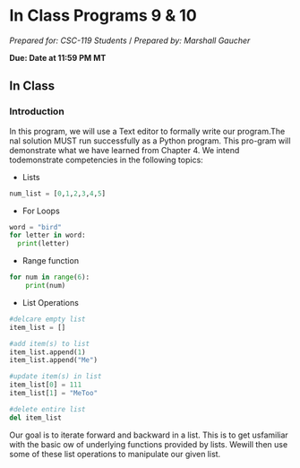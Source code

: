 
# In Class Programs 9 & 10
_Prepared for: CSC-119 Students_ /
_Prepared by: Marshall Gaucher_

**Due: Date at 11:59 PM MT**

## In Class 
### Introduction
In  this  program,  we  will  use  a  Text  editor  to  formally  write  our  program.The  nal solution MUST run successfully as a Python program.  This pro-gram will demonstrate what we have learned from Chapter 4.  We intend todemonstrate competencies in the following topics:
* Lists
```python
num_list = [0,1,2,3,4,5]
```
* For Loops
```python
word = "bird"
for letter in word:
  print(letter)
```
* Range function
```python
for num in range(6):
    print(num)
```
* List Operations
```python
#delcare empty list
item_list = []

#add item(s) to list
item_list.append(1)
item_list.append("Me")

#update item(s) in list
item_list[0] = 111
item_list[1] = "MeToo"

#delete entire list
del item_list
```

Our goal is to iterate forward and backward in a list.  This is to get usfamiliar  with  the  basic   ow  of  underlying  functions  provided  by  lists.   Wewill then use some of these list operations to manipulate our given list.
